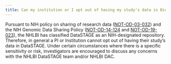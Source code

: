```yaml
---
title: Can my institution or I opt out of having my study's data in BioData Catalyst?
---
```


Pursuant to NIH policy on sharing of research data ([NOT-OD-03-032](https://grants.nih.gov/grants/guide/notice-files/not-od-03-032.html)) and the NIH Genomic Data Sharing Policy ([NOT-OD-14-124](https://grants.nih.gov/grants/guide/notice-files/not-od-14-124.html) and [NOT-OD-19-023](https://grants.nih.gov/grants/guide/notice-files/NOT-OD-19-023.html)), the NHLBI has classified DataSTAGE as an NIH-designated repository. Therefore, in general a PI or Institution cannot opt out of having their study’s data in DataSTAGE. Under certain circumstances where there is a specific sensitivity or risk, investigators are encouraged to discuss any concerns with the NHLBI DataSTAGE team and/or NHLBI DAC. 